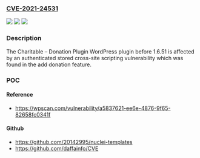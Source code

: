 ### [CVE-2021-24531](https://cve.mitre.org/cgi-bin/cvename.cgi?name=CVE-2021-24531)
![](https://img.shields.io/static/v1?label=Product&message=Charitable%20%E2%80%93%20Donation%20Plugin&color=blue)
![](https://img.shields.io/static/v1?label=Version&message=1.6.51%3C%201.6.51%20&color=brighgreen)
![](https://img.shields.io/static/v1?label=Vulnerability&message=CWE-79%20Cross-site%20Scripting%20(XSS)&color=brighgreen)

### Description

The Charitable – Donation Plugin WordPress plugin before 1.6.51 is affected by an authenticated stored cross-site scripting vulnerability which was found in the add donation feature.

### POC

#### Reference
- https://wpscan.com/vulnerability/a5837621-ee6e-4876-9f65-82658fc0341f

#### Github
- https://github.com/20142995/nuclei-templates
- https://github.com/daffainfo/CVE

